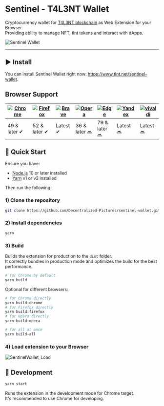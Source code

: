 # Sentinel - T4L3NT Wallet

Cryptocurrency wallet for [T4L3NT blockchain](https://tlnt.net) as Web Extension for your Browser.<br>
Providing ability to manage NFT, tlnt tokens and interact with dApps.

![Sentinel Wallet](![image](https://user-images.githubusercontent.com/37309460/139511344-a132016d-efb4-4506-9bf7-e12496ed2ab3.png)
)

<hr />

## ▶️ Install

You can install Sentinel Wallet right now: https://www.tlnt.net/sentinel-wallet.

## Browser Support

| [![Chrome](https://raw.github.com/alrra/browser-logos/master/src/chrome/chrome_48x48.png)](https://chrome.google.com/webstore/detail/temple-tezos-wallet-ex-th/ookjlbkiijinhpmnjffcofjonbfbgaoc) | [![Firefox](https://raw.github.com/alrra/browser-logos/master/src/firefox/firefox_48x48.png)](https://addons.mozilla.org/en-US/firefox/addon/temple-wallet/) | [![Brave](https://raw.github.com/alrra/browser-logos/master/src/brave/brave_48x48.png)](https://chrome.google.com/webstore/detail/temple-tezos-wallet-ex-th/ookjlbkiijinhpmnjffcofjonbfbgaoc) | [![Opera](https://raw.github.com/alrra/browser-logos/master/src/opera/opera_48x48.png)](https://templewallet.com/download) | [![Edge](https://raw.github.com/alrra/browser-logos/master/src/edge/edge_48x48.png)](https://templewallet.com/download) | [![Yandex](https://raw.github.com/alrra/browser-logos/master/src/yandex/yandex_48x48.png)](https://templewallet.com/download) | [![vivaldi](https://raw.github.com/alrra/browser-logos/master/src/vivaldi/vivaldi_48x48.png)](https://templewallet.com/download) |
| ------------------------------------------------------------------------------------------------------------------------------------------------------------------------------------------------ | ------------------------------------------------------------------------------------------------------------------------------------------------------------ | --------------------------------------------------------------------------------------------------------------------------------------------------------------------------------------------- | -------------------------------------------------------------------------------------------------------------------------- | ----------------------------------------------------------------------------------------------------------------------- | ----------------------------------------------------------------------------------------------------------------------------- | -------------------------------------------------------------------------------------------------------------------------------- |
| 49 & later ✔                                                                                                                                                                                     | 52 & later ✔                                                                                                                                                 | Latest ✔                                                                                                                                                                                      | 36 & later 🔜                                                                                                              | 79 & later 🔜                                                                                                           | Latest 🔜                                                                                                                     | Latest 🔜                                                                                                                        |

## 🚀 Quick Start

Ensure you have:

- [Node.js](https://nodejs.org) 10 or later installed
- [Yarn](https://yarnpkg.com) v1 or v2 installed

Then run the following:

### 1) Clone the repository

```bash
git clone https://github.com/Decentralized-Pictures/sentinel-wallet.git && cd sentinel-wallet
```

### 2) Install dependencies

```bash
yarn
```

### 3) Build

Builds the extension for production to the `dist` folder.<br>
It correctly bundles in production mode and optimizes the build for the best performance.

```bash
# for Chrome by default
yarn build
```

Optional for different browsers:

```bash
# for Chrome directly
yarn build:chrome
# for Firefox directly
yarn build:firefox
# for Opera directly
yarn build:opera

# for all at once
yarn build-all
```

### 4) Load extension to your Browser

![SentinelWallet_Load](https://user-images.githubusercontent.com/11996139/73763346-f8435a80-4779-11ea-9e9d-4c1db9560f64.gif)

## 🧱 Development

```bash
yarn start
```

Runs the extension in the development mode for Chrome target.<br>
It's recommended to use Chrome for developing.
